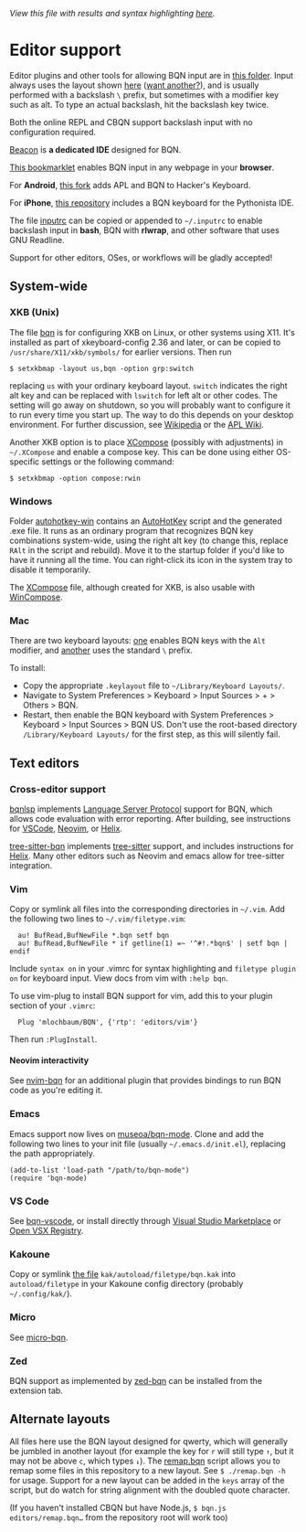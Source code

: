 *View this file with results and syntax highlighting [here](https://mlochbaum.github.io/BQN/editors/index.html).*

# Editor support

<!--GEN
"style" Enc ".Comment,.Function,.Number,.String { color: inherit; }"
-->

Editor plugins and other tools for allowing BQN input are in [this folder](https://github.com/mlochbaum/BQN/tree/master/editors). Input always uses the layout shown [here](https://mlochbaum.github.io/BQN/keymap.html) ([want another?](#alternate-layouts)), and is usually performed with a backslash `\` prefix, but sometimes with a modifier key such as alt. To type an actual backslash, hit the backslash key twice.

Both the online REPL and CBQN support backslash input with no configuration required.

[Beacon](https://github.com/x86y/beacon) is **a dedicated IDE** designed for BQN.

[This bookmarklet](https://abrudz.github.io/lb/bqn) enables BQN input in any webpage in your **browser**.

For **Android**, [this fork](https://github.com/dzaima/hackerskeyboard/releases/latest) adds APL and BQN to Hacker's Keyboard.

For **iPhone**, [this repository](https://github.com/gitonthescene/APLKeyboard) includes a BQN keyboard for the Pythonista IDE.

The file [inputrc](https://github.com/mlochbaum/BQN/blob/master/editors/inputrc) can be copied or appended to `~/.inputrc` to enable backslash input in **bash**, BQN with **rlwrap**, and other software that uses GNU Readline.

Support for other editors, OSes, or workflows will be gladly accepted!

## System-wide

### XKB (Unix)

The file [bqn](https://github.com/mlochbaum/BQN/blob/master/editors/bqn) is for configuring XKB on Linux, or other systems using X11. It's installed as part of xkeyboard-config 2.36 and later, or can be copied to `/usr/share/X11/xkb/symbols/` for earlier versions. Then run

    $ setxkbmap -layout us,bqn -option grp:switch

replacing `us` with your ordinary keyboard layout. `switch` indicates the right alt key and can be replaced with `lswitch` for left alt or other codes. The setting will go away on shutdown, so you will probably want to configure it to run every time you start up. The way to do this depends on your desktop environment. For further discussion, see [Wikipedia](https://en.wikipedia.org/wiki/X_keyboard_extension) or the [APL Wiki](https://aplwiki.com/wiki/Typing_glyphs_on_Linux).

Another XKB option is to place [XCompose](https://github.com/mlochbaum/BQN/blob/master/editors/XCompose) (possibly with adjustments) in `~/.XCompose` and enable a compose key. This can be done using either OS-specific settings or the following command:

    $ setxkbmap -option compose:rwin

### Windows

Folder [autohotkey-win](https://github.com/mlochbaum/BQN/tree/master/editors/autohotkey-win) contains an [AutoHotKey](https://en.wikipedia.org/wiki/AutoHotKey) script and the generated .exe file. It runs as an ordinary program that recognizes BQN key combinations system-wide, using the right alt key (to change this, replace `RAlt` in the script and rebuild). Move it to the startup folder if you'd like to have it running all the time. You can right-click its icon in the system tray to disable it temporarily.

The [XCompose](https://github.com/mlochbaum/BQN/blob/master/editors/XCompose) file, although created for XKB, is also usable with [WinCompose](https://github.com/samhocevar/wincompose).

### Mac

There are two keyboard layouts: [one](https://github.com/mlochbaum/BQN/blob/master/editors/BQN.keylayout) enables BQN keys with the `Alt` modifier, and [another](https://github.com/mlochbaum/BQN/blob/master/editors/BQN_backslash.keylayout) uses the standard `\` prefix.

To install:
- Copy the appropriate `.keylayout` file to `~/Library/Keyboard Layouts/`.
- Navigate to System Preferences > Keyboard > Input Sources > + > Others > BQN.
- Restart, then enable the BQN keyboard with System Preferences > Keyboard > Input Sources > BQN US.
Don't use the root-based directory `/Library/Keyboard Layouts/` for the first step, as this will silently fail.

## Text editors

### Cross-editor support

[bqnlsp](https://git.sr.ht/~detegr/bqnlsp) implements [Language Server Protocol](https://en.wikipedia.org/wiki/Language_Server_Protocol) support for BQN, which allows code evaluation with error reporting. After building, see instructions for [VSCode](https://git.sr.ht/~detegr/bqnlsp/tree/master/item/editors/vscode/README.md), [Neovim](https://git.sr.ht/~detegr/bqnlsp/tree/master/item/editors/neovim/nvim-lspconfig/README.md), or [Helix](https://github.com/helix-editor/helix/wiki/Language-Server-Configurations#bqn).

[tree-sitter-bqn](https://github.com/shnarazk/tree-sitter-bqn) implements [tree-sitter](https://tree-sitter.github.io/tree-sitter/) support, and includes instructions for [Helix](https://github.com/shnarazk/tree-sitter-bqn). Many other editors such as Neovim and emacs allow for tree-sitter integration.

### Vim

Copy or symlink all files into the corresponding directories in `~/.vim`. Add the following two lines to `~/.vim/filetype.vim`:

      au! BufRead,BufNewFile *.bqn setf bqn
      au! BufRead,BufNewFile * if getline(1) =~ '^#!.*bqn$' | setf bqn | endif

Include `syntax on` in your .vimrc for syntax highlighting and `filetype plugin on` for keyboard input. View docs from vim with `:help bqn`.

To use vim-plug to install BQN support for vim, add this to your plugin section of your `.vimrc`:

      Plug 'mlochbaum/BQN', {'rtp': 'editors/vim'}

Then run `:PlugInstall`.

#### Neovim interactivity

See [nvim-bqn](https://git.sr.ht/~detegr/nvim-bqn) for an additional plugin that provides bindings to run BQN code as you're editing it.

### Emacs

Emacs support now lives on [museoa/bqn-mode](https://github.com/museoa/bqn-mode). Clone and add the following two lines to your init file (usually `~/.emacs.d/init.el`), replacing the path appropriately.

    (add-to-list 'load-path "/path/to/bqn-mode")
    (require 'bqn-mode)

### VS Code

See [bqn-vscode](https://github.com/mk12/bqn-vscode), or install directly through [Visual Studio Marketplace](https://marketplace.visualstudio.com/items?itemName=mk12.bqn) or [Open VSX Registry](https://open-vsx.org/extension/mk12/bqn).

### Kakoune

Copy or symlink [the file](kak/autoload/filetype/bqn.kak) `kak/autoload/filetype/bqn.kak` into `autoload/filetype` in your Kakoune config directory (probably `~/.config/kak/`).

### Micro

See [micro-bqn](https://github.com/0racle/micro-bqn).

### Zed

BQN support as implemented by [zed-bqn](https://github.com/DavidZwitser/zed-bqn) can be installed from the extension tab.

## Alternate layouts

All files here use the BQN layout designed for qwerty, which will generally be jumbled in another layout (for example the key for `r` will still type `↑`, but it may not be above `c`, which types `↓`). The [remap.bqn](remap.bqn) script allows you to remap some files in this repository to a new layout. See `$ ./remap.bqn -h` for usage. Support for a new layout can be added in the `keys` array of the script, but do watch for string alignment with the doubled quote character.

(If you haven't installed CBQN but have Node.js, `$ bqn.js editors/remap.bqn…` from the repository root will work too)
